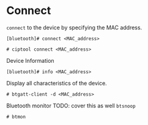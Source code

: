 # Connect

`connect` to the device by specifying the MAC address.

```
[bluetooth]# connect <MAC_address>
```

```
# ciptool connect <MAC_address>
```

Device Information

```
[bluetooth]# info <MAC_address>
```

Display all characteristics of the device.

```
# btgatt-client -d <MAC_address>
```

Bluetooth monitor TODO: cover this as well `btsnoop`

```
# btmon
```